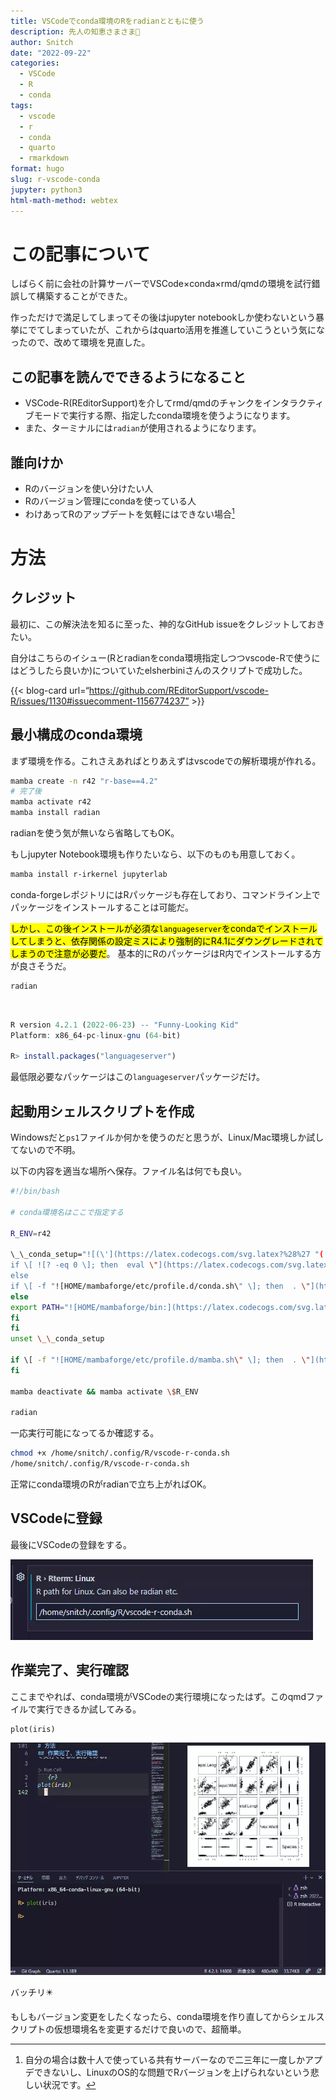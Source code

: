 ```yaml
---
title: VSCodeでconda環境のRをradianとともに使う
description: 先人の知恵さまさま🙏
author: Snitch
date: "2022-09-22"
categories:
  - VSCode
  - R
  - conda
tags:
  - vscode
  - r
  - conda
  - quarto
  - rmarkdown
format: hugo
slug: r-vscode-conda
jupyter: python3
html-math-method: webtex
---
```




# この記事について

しばらく前に会社の計算サーバーでVSCode×conda×rmd/qmdの環境を試行錯誤して構築することができた。

作っただけで満足してしまってその後はjupyter notebookしか使わないという暴挙にでてしまっていたが、これからはquarto活用を推進していこうという気になったので、改めて環境を見直した。

## この記事を読んでできるようになること

- VSCode-R(REditorSupport)を介してrmd/qmdのチャンクをインタラクティブモードで実行する際、指定したconda環境を使うようになります。
- また、ターミナルには`radian`が使用されるようになります。

## 誰向けか

- Rのバージョンを使い分けたい人
- Rのバージョン管理にcondaを使っている人
- わけあってRのアップデートを気軽にはできない場合[^1]

# 方法

## クレジット

最初に、この解決法を知るに至った、神的なGitHub issueをクレジットしておきたい。

自分はこちらのイシュー(Rとradianをconda環境指定しつつvscode-Rで使うにはどうしたら良いか)についていたelsherbiniさんのスクリプトで成功した。

{{< blog-card url=“https://github.com/REditorSupport/vscode-R/issues/1130#issuecomment-1156774237” >}}

## 最小構成のconda環境

まず環境を作る。これさえあればとりあえずはvscodeでの解析環境が作れる。

``` bash
mamba create -n r42 "r-base==4.2"
# 完了後
mamba activate r42
mamba install radian
```

radianを使う気が無いなら省略してもOK。

もしjupyter Notebook環境も作りたいなら、以下のものも用意しておく。

``` bash
mamba install r-irkernel jupyterlab
```

conda-forgeレポジトリにはRパッケージも存在しており、コマンドライン上でパッケージをインストールすることは可能だ。

<mark>しかし、この後インストールが必須な`languageserver`をcondaでインストールしてしまうと、依存関係の設定ミスにより強制的にR4.1にダウングレードされてしまうので注意が必要だ</mark>。
基本的にRのパッケージはR内でインストールする方が良さそうだ。

```bash
radian
```
<br>

```r
R version 4.2.1 (2022-06-23) -- "Funny-Looking Kid"
Platform: x86_64-pc-linux-gnu (64-bit)

R> install.packages("languageserver")
```

最低限必要なパッケージはこの`languageserver`パッケージだけ。

## 起動用シェルスクリプトを作成

Windowsだと`ps1`ファイルか何かを使うのだと思うが、Linux/Mac環境しか試してないので不明。

以下の内容を適当な場所へ保存。ファイル名は何でも良い。

```bash {name="$HOME/.config/R/vscode-r-conda.sh"}
#!/bin/bash

# conda環境名はここで指定する

R_ENV=r42

\_\_conda_setup="![(\'](https://latex.codecogs.com/svg.latex?%28%27 "('")HOME/mambaforge/bin/conda' 'shell.zsh' 'hook' 2\> /dev/null)"
if \[ ![? -eq 0 \]; then  eval \"](https://latex.codecogs.com/svg.latex?%3F%20-eq%200%20%5D%3B%20then%20%20eval%20%22 "? -eq 0 ]; then  eval "")\_\_conda_setup"
else
if \[ -f "![HOME/mambaforge/etc/profile.d/conda.sh\" \]; then  . \"](https://latex.codecogs.com/svg.latex?HOME%2Fmambaforge%2Fetc%2Fprofile.d%2Fconda.sh%22%20%5D%3B%20then%20%20.%20%22 "HOME/mambaforge/etc/profile.d/conda.sh" ]; then  . "")HOME/mambaforge/etc/profile.d/conda.sh"
else
export PATH="![HOME/mambaforge/bin:](https://latex.codecogs.com/svg.latex?HOME%2Fmambaforge%2Fbin%3A "HOME/mambaforge/bin:")PATH"
fi
fi
unset \_\_conda_setup

if \[ -f "![HOME/mambaforge/etc/profile.d/mamba.sh\" \]; then  . \"](https://latex.codecogs.com/svg.latex?HOME%2Fmambaforge%2Fetc%2Fprofile.d%2Fmamba.sh%22%20%5D%3B%20then%20%20.%20%22 "HOME/mambaforge/etc/profile.d/mamba.sh" ]; then  . "")HOME/mambaforge/etc/profile.d/mamba.sh"
fi

mamba deactivate && mamba activate \$R_ENV

radian
```

一応実行可能になってるか確認する。

```bash
chmod +x /home/snitch/.config/R/vscode-r-conda.sh
/home/snitch/.config/R/vscode-r-conda.sh
```

正常にconda環境のRがradianで立ち上がればOK。

## VSCodeに登録

最後にVSCodeの登録をする。

![vscode screen shot](vscode_ss.webp)

## 作業完了、実行確認

ここまでやれば、conda環境がVSCodeの実行環境になったはず。このqmdファイルで実行できるか試してみる。

``` {r}
plot(iris)
```

![radian works in vscode](radian_complete.webp)

バッチリ✴️

もしもバージョン変更をしたくなったら、conda環境を作り直してからシェルスクリプトの仮想環境名を変更するだけで良いので、超簡単。

[^1]: 自分の場合は数十人で使っている共有サーバーなので二三年に一度しかアプデできないし、LinuxのOS的な問題でRバージョンを上げられないという悲しい状況です。
